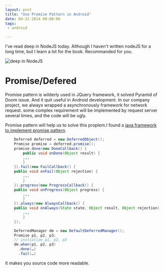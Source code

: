 ```yaml
---
layout: post
title: "Use Promise Pattern in Android"
date: 04-22-2014 00:00:00
tags:
 - android

---
```


I've read deep in NodeJS today. Although I haven't written nodeJS for a long time, but I learn a lot for the book.
Recommanded for you.

![deep in NodeJS](http://img5.douban.com/lpic/s27134708.jpg)

# Promise/Defered #

Promise pattern is wilderly used in JQuery framework, it solved Pyramid of Doom issue. And it quit useful in Android development.
In our company project, we always wrapped a asynchronously framework for network request. some complex requirement will be implemented by request server several times, and the code will be ugly.

Promise pattern will help us to solve this proplem.I found a [java framework to implement promise pattern](https://github.com/jdeferred/jdeferred).


```java
	Deferred deferred = new DeferredObject();
	Promise promise = deferred.promise();
	promise.done(new DoneCallback() {
		public void onDone(Object result) {
		...
		}
	}).fail(new FailCallback() {
	public void onFail(Object rejection) {
		...
		}
	}).progress(new ProgressCallback() {
	public void onProgress(Object progress) {
		...
		}
	}).always(new AlwaysCallback() {
	public void onAlways(State state, Object result, Object rejection) {
		...
		}
	});
```


```java
	DeferredManager dm = new DefaultDeferredManager();
	Promise p1, p2, p3;
	// initialize p1, p2, p3
	dm.when(p1, p2, p3)
	  .done(…)
      .fail(…)
```

It makes you source code more readable.
